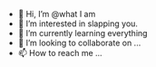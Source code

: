 - 👋 Hi, I’m @what I am
- 👀 I’m interested in slapping you.
- 🌱 I’m currently learning everything
- 💞️ I’m looking to collaborate on ...
- 📫 How to reach me ...

<!---
Downtour/Downtour is a ✨ special ✨ repository because its `README.md` (this file) appears on your GitHub profile.
You can click the Preview link to take a look at your changes.
--->
